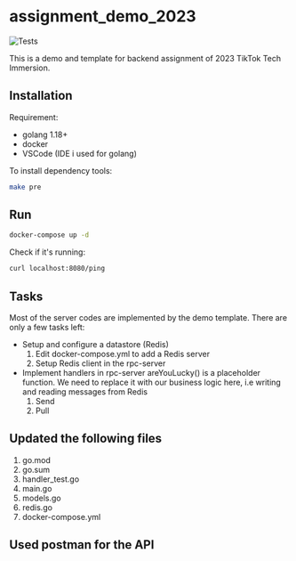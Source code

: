# assignment_demo_2023

![Tests](https://github.com/TikTokTechImmersion/assignment_demo_2023/actions/workflows/test.yml/badge.svg)

This is a demo and template for backend assignment of 2023 TikTok Tech Immersion.

## Installation

Requirement:

- golang 1.18+
- docker
- VSCode (IDE i used for golang)

To install dependency tools:

```bash
make pre
```

## Run

```bash
docker-compose up -d
```

Check if it's running:

```bash
curl localhost:8080/ping
```

## Tasks
Most of the server codes are implemented by the demo template. There are only a few tasks left:
- Setup and configure a datastore (Redis) 
  1) Edit docker-compose.yml to add a Redis server
  2) Setup Redis client in the rpc-server
- Implement handlers in rpc-server
  areYouLucky() is a placeholder function. We need to replace it with our business logic here, i.e writing and reading messages from Redis
  1) Send
  2) Pull

## Updated the following files
1) go.mod
2) go.sum
3) handler_test.go
4) main.go
5) models.go
6) redis.go
7) docker-compose.yml

## Used postman for the API
